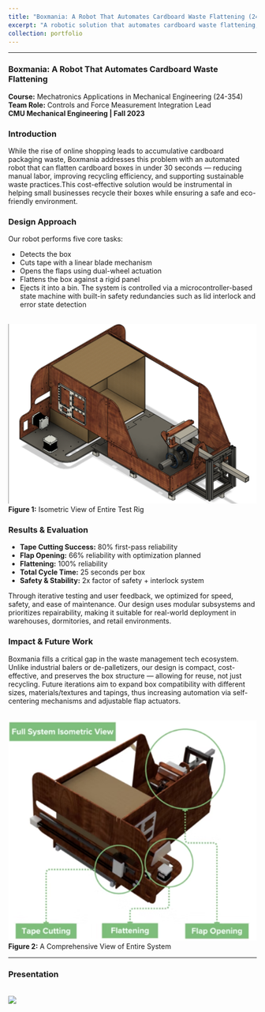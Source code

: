 ```yaml
---
title: "Boxmania: A Robot That Automates Cardboard Waste Flattening (24-354)"
excerpt: "A robotic solution that automates cardboard waste flattening, offering a low-cost, accessible approach to wood bending. <br/><img src='/images/Boxmania.png'>"
collection: portfolio
---
```


---


### Boxmania: A Robot That Automates Cardboard Waste Flattening  
**Course:** Mechatronics Applications in Mechanical Engineering (24-354)  
**Team Role:** Controls and Force Measurement Integration Lead  
**CMU Mechanical Engineering | Fall 2023**

### Introduction  
While the rise of online shopping leads to accumulative cardboard packaging waste, Boxmania addresses this problem with an automated robot that can flatten cardboard boxes in under 30 seconds — reducing manual labor, improving recycling efficiency, and supporting sustainable waste practices.This cost-effective solution would be instrumental in helping small businesses recycle their boxes while ensuring a safe and eco-friendly environment.

### Design Approach  
 Our robot performs five core tasks:

  - Detects the box
  - Cuts tape with a linear blade mechanism
  - Opens the flaps using dual-wheel actuation
  - Flattens the box against a rigid panel
  - Ejects it into a bin. The system is controlled via a microcontroller-based state machine with built-in safety redundancies such as lid interlock and error state detection


<br/><img src='/images/Boxmania_Prototype.png'>
**Figure 1:** Isometric View of Entire Test Rig


### Results & Evaluation  
- **Tape Cutting Success:** 80% first-pass reliability
- **Flap Opening:**  66% reliability with optimization planned
- **Flattening:** 100% reliability
- **Total Cycle Time:** 25 seconds per box  
- **Safety & Stability:** 2x factor of safety + interlock system

Through iterative testing and user feedback, we optimized for speed, safety, and ease of maintenance. Our design uses modular subsystems and prioritizes repairability, making it suitable for real-world deployment in warehouses, dormitories, and retail environments.

### Impact & Future Work  
Boxmania fills a critical gap in the waste management tech ecosystem. Unlike industrial balers or de-palletizers, our design is compact, cost-effective, and preserves the box structure — allowing for reuse, not just recycling. Future iterations aim to expand box compatibility with different sizes, materials/textures and tapings, thus increasing automation via self-centering mechanisms and adjustable flap actuators.

<br/><img src='/images/labeleld.png'>
**Figure 2:** A Comprehensive View of Entire System  


---


### Presentation  
<br/><img src='/images/Poster - BoxMania-1.png'>
